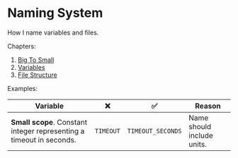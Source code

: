 # Naming System

How I name variables and files.

Chapters:

1. [Big To Small](Chapter%201.md)
2. [Variables](Chapter%202.md)
3. [File Structure](Chapter%203.md)

Examples:

| Variable                                                             |    ❌     |        ✅         | Reason                     |
| -------------------------------------------------------------------- | :-------: | :---------------: | -------------------------- |
| **Small scope**. Constant integer representing a timeout in seconds. | `TIMEOUT` | `TIMEOUT_SECONDS` | Name should include units. |
